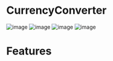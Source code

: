 # CurrencyConverter
![image](https://user-images.githubusercontent.com/61751339/151086442-2129db81-dc9c-42cc-be01-2111ea59f3fb.png)
![image](https://user-images.githubusercontent.com/61751339/151086523-fd6b7e60-3090-4a0f-919b-761678741720.png)
![image](https://user-images.githubusercontent.com/61751339/151086545-53869442-1b9d-4477-98b4-363459b04948.png)
![image](https://user-images.githubusercontent.com/61751339/151086582-7f697fcf-a36c-4080-8573-9dca0cb512e1.png)
# Features

